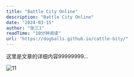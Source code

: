 ```yaml
---
title: "Battle City Online"
description: "Battle City Online"
date: "2024-03-15"
author: "张三1"
readTime: "10分钟阅读"
url: "https://dogballs.github.io/cattle-bity/"
---
```


这里是文章的详细内容99999999...

![11](/images/1.png)
